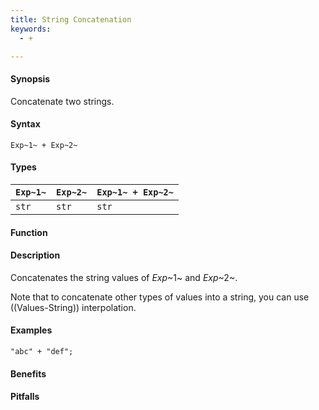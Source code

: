 ```yaml
---
title: String Concatenation
keywords:
  - +

---
```


#### Synopsis

Concatenate two strings.

#### Syntax

`Exp~1~ + Exp~2~`

#### Types


| `Exp~1~` | `Exp~2~` | `Exp~1~ + Exp~2~`  |
| --- | --- | --- |
| `str`     | `str`     | `str`                |


#### Function

#### Description

Concatenates the string values of _Exp_~1~ and _Exp_~2~.

Note that to concatenate other types of values into a string, you can use ((Values-String)) interpolation.

#### Examples

```rascal-shell
"abc" + "def";
```

#### Benefits

#### Pitfalls

